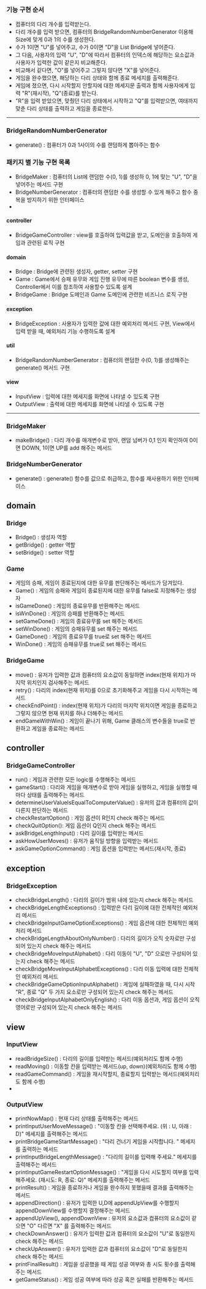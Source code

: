 
### 기능 구현 순서

- 컴퓨터의 다리 개수를 입력받는다.
- 다리 개수를 입력 받으면, 컴퓨터의 BridgeRandomNumberGenerator 이용해 Size에 맞게 0과 1의 수를 생성한다.
- 수가 1이면 "U"를 넣어주고, 수가 0이면 "D"을 List<String> Bridge에 넣어준다.
- 그 다음, 사용자의 입력 "U", "D"에 따라서 컴퓨터의 인덱스에 해당하는 요소값과 사용자가 입력한 값이 같은지 비교해준다.
- 비교해서 같다면, "O"를 넣어주고 그렇지 않다면 "X"를 넣어준다.
- 게임을 완수했으면, 해당하는 다리 상태와 함께 종료 메세지를 출력해준다. 
- 게임에 졌으면, 다시 시작할지 안할지에 대한 메세지문 출력과 함께 사용자에게 입력 "R"(재시작), "Q"(종료)를 받는다.
- "R"을 입력 받았으면, 맞췄던 다리 상태에서 시작하고 "Q"를 입력받으면, 여태까지 맞춘 다리 상태를 출력하고 게임을 종료한다.

---

### BridgeRandomNumberGenerator
- generate() : 컴퓨터가 0과 1사이의 수를 랜덤하게 뽑아주는 함수

### 패키지 별 기능 구현 목록

- BridgeMaker : 컴퓨터의 List<String>에 랜덤한 수(0, 1)를 생성하 0, 1에 맞는 "U", "D"을 넣어주는 메서드 구현
- BridgeNumberGenerator : 컴퓨터의 랜덤한 수를 생성할 수 있게 해주고 함수 중복을 방지하기 위한 인터페이스
- 
#### controller 

- BridgeGameController : view를 호출하여 입력값을 받고, 도메인을  호출하여 게임과 관련된 로직 구현

#### domain

- Bridge : Bridge에 관련된 생성자, getter, setter 구현
- Game : Game에서 승패 유무와 게임 진행 유무에 따른 boolean 변수를 생성, Controller에서 이를 참조하여 사용할수 있도록 설계 
- BridgeGame : Bridge 도메인과 Game 도메인에 관련한 비즈니스 로직 구현


#### exception 
- BridgeException : 사용자가 입력한 값에 대한 예외처리 메서드 구현, View에서 입력 받을 때, 예외처리 기능 수행하도록 설계

#### util

- BridgeRandomNumberGenerator : 컴퓨터의 랜덤한 수(0, 1)를 생성해주는 generate() 메서드 구현

#### view
- InputView : 입력에 대한 메세지를 화면에 나타낼 수 있도록 구현
- OutputView : 출력에 대한 메세지를 화면에 나타낼 수 있도록 구현

---

### BridgeMaker

- makeBridge() : 다리 개수를 매개변수로 받아, 랜덤 넘버가 0,1 인지 확인하여 0이면 DOWN, 1이면 UP를 add 해주는 메서드

### BridgeNumberGenerator
- generate() : generate() 함수를 값으로 취급하고, 함수를 재사용하기 위한 인터페이스

## domain

### Bridge

-  Bridge() : 생성자 역할
-  getBridge() : getter 역할
-  setBridge() : setter 역할

### Game 

- 게임의 승패, 게임이 종료된지에 대한 유무를 판단해주는 메서드가 담겨있다.
- Game() : 게임의 승패와 게임이 종료된지에 대한 유무를 false로 지정해주는 생성자
- isGameDone() : 게임의 종료유무를 반환해주는 메서드
- isWinDone() : 게임의 승패를 반환해주는 메서드
- setGameDone() : 게임의 종료유무를 set 해주는 메서드
- setWinDone() : 게임의 승패유무를 set 해주는 메서드
- GameDone() : 게임의 종료유무를 true로 set 해주는 메서드
- WinDone() : 게임의 승패유무를 true로 set 해주는 메서드

### BridgeGame

-  move() : 유저가 입력한 값과 컴퓨터의 요소값이 동일하면 index(현재 위치)가 마지막 위치인지 검사해주는 메서드
-  retry() : 다리의 index(현재 위치)를 0으로 초기화해주고 게임을 다시 시작하는 메서드
-  checkEndPoint() : index(현재 위치)가 다리의 마지막 위치이면 게임을 종료하고 그렇지 않으면 현재 위치를 하나 더해주는 메서드
-  endGameWithWin() : 게임이 끝나기 위해, Game 클래스의 변수들을 true로 반환하고 게임을 종료하는 메서드


## controller



### BridgeGameController

- run() : 게임과 관련한 모든 logic를 수행해주는 메서드
- gameStart() : 다리와 게임을 매개변수로 받아 게임을 실행하고, 게임을 실행할 때 마다 상태를 출력해주는 메서드
- determineUserValueIsEqualToComputerValue() : 유저의 값과 컴퓨터의 값이 다른지 판단하는 메서드
- checkRestartOption() : 게임 옵션이 R인지 check 해주는 메서드
- checkQuitOption(): 게임 옵션이 Q인지 check 해주는 메서드
- askBridgeLengthInput() : 다리 길이를 입력받는 메서드
- askHowUserMoves() : 유저가 움직일 방향을 입력받는 메서드
- askGameOptionCommand() : 게임 옵션을 입력받는 메서드(재시작, 종료)
## exception

### BridgeException

- checkBridgeLength() : 다리의 길이가 범위 내에 있는지 check 해주는 메서드
- checkBridgeLengthExceptions() : 입력받은 다리 길이에 대한 전체적인 예외처리 메서드
- checkBridgeInputGameOptionExceptions() : 게임 옵션에 대한 전체적인 예외처리 메서드
- checkBridgeLengthAboutOnlyNumber() : 다리의 길이가 오직 숫자로만 구성되어 있는지 check 해주는 메서드
- checkBridgeMoveInputAlphabet() : 다리 이동이 "U", "D" 으로만 구성되어 있는지 check 해주는 메서드
- checkBridgeMoveInputAlphabetExceptions() : 다리 이동 입력에 대한 전체적인 예외처리 메서드
- checkBridgeGameOptionInputAlphabet() : 게임에 실패하였을 때, 다시 시작 "R", 종료 "Q" 두 가지 요소로만 구성되어 있는지 check 해주는 메서드
- checkBridgeInputAlphabetOnlyEnglish() : 다리 이동 옵션과, 게임 옵션이 오직 영어로만 구성되어 있는지 check 해주는 메서드






## view

### InputView

- readBridgeSize() : 다리의 길이를 입력받는 메서드(예외처리도 함께 수행)
- readMoving() : 이동할 칸을 입력받는 메서드(up, down)(예외처리도 함께 수행)
- readGameCommand() : 게임을 재시작할지, 종료할지 입력받는 메서드(예외처리도 함께 수행)
- 
### OutputView
- printNowMap() : 현재 다리 상태를 출력해주는 메서드 
- printInputUserMoveMessage() : "이동할 칸을 선택해주세요. (위 : U, 아래 : D)" 메세지를 출력해주는 메서드
- printBridgeGameStartMessage() : "다리 건너기 게임을 시작합니다. " 메세지를 출력하는 메서드
- printInputBridgeLengthMessage() : "다리의 길이를 입력해 주세요." 메세지를 출력해주는 메서드 
- printInputGameRestartOptionMessage() : "게임을 다시 시도할지 여부를 입력해주세요. (재시도: R, 종료: Q)" 메세지를 출력해주는 메서드
- printResult() : 게임을 종료하거나 게임을 완수하지 못했을때 결과를 출력해주는 메서드
- appendDirection() : 유저가 입력한 U,D에 appendUpView를 수행할지 appendDownView를 수행할지 결정해주는 메서드
- appendUpView(), appendDownView : 유저의 요소값과 컴퓨터의 요소값이 같으면 "O" 다르면 "X" 를 출력해주는 메서드
- checkDownAnswer() : 유저가 입력한 값과 컴퓨터의 요소값이 "U"로 동일한지 check 해주는 메서드
- checkUpAnswer() : 유저가 입력한 값과 컴퓨터의 요소값이 "D"로 동일한지 check 해주는 메서드
- printFinalResult() : 게임을 성공했을 때 게임 성공 여부와 총 시도 횟수를 출력해주는 메서드
- getGameStatus() : 게임 성공 여부에 따라 성공 혹은 실패를 반환해주는 메서드
